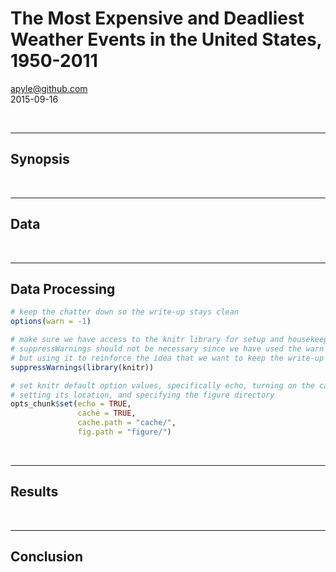 # The Most Expensive and Deadliest Weather Events in the United States, 1950-2011
apyle@github.com  
2015-09-16  

<br />
<hr />

## Synopsis

<br />
<hr />

## Data

<br />
<hr />

## Data Processing


```r
# keep the chatter down so the write-up stays clean
options(warn = -1)

# make sure we have access to the knitr library for setup and housekeeping
# suppressWarnings should not be necessary since we have used the warn option
# but using it to reinforce the idea that we want to keep the write-up clean.
suppressWarnings(library(knitr))

# set knitr default option values, specifically echo, turning on the cache and
# setting its location, and specifying the figure directory
opts_chunk$set(echo = TRUE, 
               cache = TRUE, 
               cache.path = "cache/", 
               fig.path = "figure/")
```

<br />
<hr />

## Results

<br />
<hr />

## Conclusion

